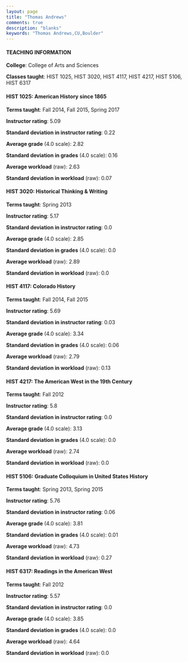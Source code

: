 ```yaml
---
layout: page
title: "Thomas Andrews" 
comments: true
description: "blanks"
keywords: "Thomas Andrews,CU,Boulder"
---
```

<head>
<script src="https://ajax.googleapis.com/ajax/libs/jquery/2.1.3/jquery.min.js"></script>
<script src="https://dl.dropboxusercontent.com/s/pc42nxpaw1ea4o9/highcharts.js?dl=0"></script>
<!-- <script src="../assets/js/highcharts.js"></script> -->
<style type="text/css">@font-face {
	font-family: "Bebas Neue";
	src: url(https://www.filehosting.org/file/details/544349/BebasNeue Regular.otf) format("opentype");
	}
	h1.Bebas { 
		font-family: "Bebas Neue", Verdana, Tahoma;
	}
</style>
</head>
	   
#### TEACHING INFORMATION

**College**: College of Arts and Sciences

**Classes taught**: HIST 1025, HIST 3020, HIST 4117, HIST 4217, HIST 5106, HIST 6317

#### HIST 1025: American History since 1865

**Terms taught**: Fall 2014, Fall 2015, Spring 2017

**Instructor rating**: 5.09

**Standard deviation in instructor rating**: 0.22

**Average grade** (4.0 scale): 2.82

**Standard deviation in grades** (4.0 scale): 0.16

**Average workload** (raw): 2.63

**Standard deviation in workload** (raw): 0.07

#### HIST 3020: Historical Thinking & Writing

**Terms taught**: Spring 2013

**Instructor rating**: 5.17

**Standard deviation in instructor rating**: 0.0

**Average grade** (4.0 scale): 2.85

**Standard deviation in grades** (4.0 scale): 0.0

**Average workload** (raw): 2.89

**Standard deviation in workload** (raw): 0.0

#### HIST 4117: Colorado History

**Terms taught**: Fall 2014, Fall 2015

**Instructor rating**: 5.69

**Standard deviation in instructor rating**: 0.03

**Average grade** (4.0 scale): 3.34

**Standard deviation in grades** (4.0 scale): 0.06

**Average workload** (raw): 2.79

**Standard deviation in workload** (raw): 0.13

#### HIST 4217: The American West in the 19th Century

**Terms taught**: Fall 2012

**Instructor rating**: 5.8

**Standard deviation in instructor rating**: 0.0

**Average grade** (4.0 scale): 3.13

**Standard deviation in grades** (4.0 scale): 0.0

**Average workload** (raw): 2.74

**Standard deviation in workload** (raw): 0.0

#### HIST 5106: Graduate Colloquium in United States History

**Terms taught**: Spring 2013, Spring 2015

**Instructor rating**: 5.76

**Standard deviation in instructor rating**: 0.06

**Average grade** (4.0 scale): 3.81

**Standard deviation in grades** (4.0 scale): 0.01

**Average workload** (raw): 4.73

**Standard deviation in workload** (raw): 0.27

#### HIST 6317: Readings in the American West

**Terms taught**: Fall 2012

**Instructor rating**: 5.57

**Standard deviation in instructor rating**: 0.0

**Average grade** (4.0 scale): 3.85

**Standard deviation in grades** (4.0 scale): 0.0

**Average workload** (raw): 4.64

**Standard deviation in workload** (raw): 0.0


